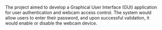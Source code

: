The project aimed to develop a Graphical User Interface (GUI) application for user authentication and webcam access control. The system would allow users to enter their password, and upon successful validation, it would enable or disable the webcam device.
